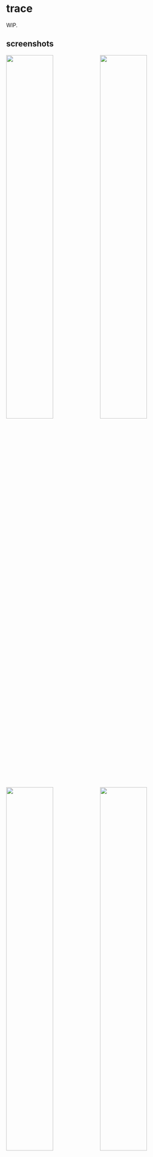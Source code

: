 # trace

WIP.

## screenshots
<img src="https://raw.githubusercontent.com/trentpiercy/trace/master/screenshots/markets_light.png" width="50%"><img src="https://raw.githubusercontent.com/trentpiercy/trace/master/screenshots/markets_dark.png" width="50%">

<img src="https://raw.githubusercontent.com/trentpiercy/trace/master/screenshots/stats_light.png" width="50%"><img src="https://raw.githubusercontent.com/trentpiercy/trace/master/screenshots/stats_dark.png" width="50%">

<img src="https://raw.githubusercontent.com/trentpiercy/trace/master/screenshots/breakdown_1.png" width="50%">
